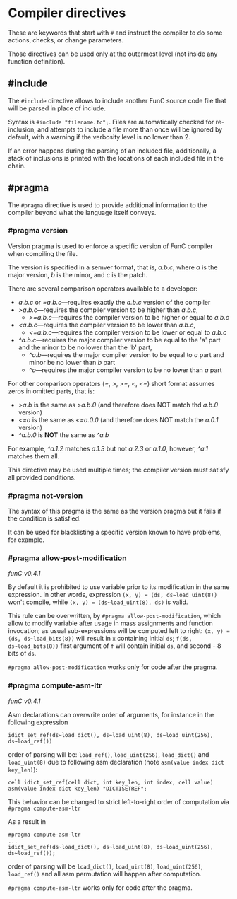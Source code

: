 # Compiler directives

These are keywords that start with `#` and instruct the compiler to do some actions, checks, or change parameters.

Those directives can be used only at the outermost level (not inside any function definition).

## #include

The `#include` directive allows to include another FunC source code file that will be parsed in place of include.

Syntax is `#include "filename.fc";`. Files are automatically checked for re-inclusion, and attempts to include
a file more than once will be ignored by default, with a warning if the verbosity level is no lower than 2.

If an error happens during the parsing of an included file, additionally, a stack of inclusions is printed with the locations
of each included file in the chain.

## #pragma

The `#pragma` directive is used to provide additional information to the compiler beyond what the language itself conveys.

### #pragma version

Version pragma is used to enforce a specific version of FunC compiler when compiling the file.

The version is specified in a semver format, that is, _a.b.c_, where _a_ is the major version, _b_ is the minor, and _c_ is the patch.

There are several comparison operators available to a developer:

- _a.b.c_ or _=a.b.c_—requires exactly the _a.b.c_ version of the compiler
- _>a.b.c_—requires the compiler version to be higher than _a.b.c_,
  - _>=a.b.c_—requires the compiler version to be higher or equal to _a.b.c_
- _\<a.b.c_—requires the compiler version to be lower than _a.b.c_,
  - _\<=a.b.c_—requires the compiler version to be lower or equal to _a.b.c_
- _^a.b.c_—requires the major compiler version to be equal to the 'a' part and the minor to be no lower than the 'b' part,
  - _^a.b_—requires the major compiler version to be equal to _a_ part and minor be no lower than _b_ part
  - _^a_—requires the major compiler version to be no lower than _a_ part

For other comparison operators (_=_, _>_, _>=_, _\<_, _\<=_) short format assumes zeros in omitted parts, that is:

- _>a.b_ is the same as _>a.b.0_ (and therefore does NOT match thd _a.b.0_ version)
- _\<=a_ is the same as _\<=a.0.0_ (and therefore does NOT match the _a.0.1_ version)
- _^a.b.0_ is **NOT** the same as _^a.b_

For example, _^a.1.2_ matches _a.1.3_ but not _a.2.3_ or _a.1.0_, however, _^a.1_ matches them all.

This directive may be used multiple times; the compiler version must satisfy all provided conditions.

### #pragma not-version

The syntax of this pragma is the same as the version pragma but it fails if the condition is satisfied.

It can be used for blacklisting a specific version known to have problems, for example.

### #pragma allow-post-modification

_funC v0.4.1_

By default it is prohibited to use variable prior to its modification in the same expression. In other words, expression `(x, y) = (ds, ds~load_uint(8))` won't compile, while `(x, y) = (ds~load_uint(8), ds)` is valid.

This rule can be overwritten, by `#pragma allow-post-modification`, which allow to modify variable after usage in mass assignments and function invocation; as usual sub-expressions will be computed left to right: `(x, y) = (ds, ds~load_bits(8))` will result in `x` containing initial `ds`; `f(ds, ds~load_bits(8))` first argument of `f` will contain initial `ds`, and second - 8 bits of `ds`.

`#pragma allow-post-modification` works only for code after the pragma.

### #pragma compute-asm-ltr

_funC v0.4.1_

Asm declarations can overwrite order of arguments, for instance in the following expression

```func
idict_set_ref(ds~load_dict(), ds~load_uint(8), ds~load_uint(256), ds~load_ref())
```

order of parsing will be: `load_ref()`, `load_uint(256)`, `load_dict()` and `load_uint(8)` due to following asm declaration (note `asm(value index dict key_len)`):

```func
cell idict_set_ref(cell dict, int key_len, int index, cell value) asm(value index dict key_len) "DICTISETREF";
```

This behavior can be changed to strict left-to-right order of computation via `#pragma compute-asm-ltr`

As a result in

```func
#pragma compute-asm-ltr
...
idict_set_ref(ds~load_dict(), ds~load_uint(8), ds~load_uint(256), ds~load_ref());
```

order of parsing will be `load_dict()`, `load_uint(8)`, `load_uint(256)`, `load_ref()` and all asm permutation will happen after computation.

`#pragma compute-asm-ltr` works only for code after the pragma.
